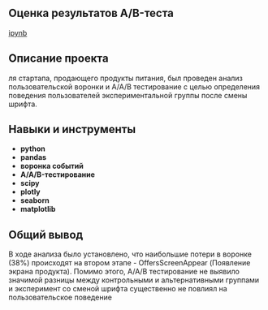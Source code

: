 ## Оценка результатов A/B-теста  
[ipynb](https://github.com/anngnk/Portfolio/blob/main/a_a_b_test/a_a_b_test.ipynb)

## Описание проекта

ля стартапа, продающего продукты питания, был проведен анализ пользовательской воронки  и А/А/В тестирование с целью определения поведения пользователей экспериментальной группы после смены шрифта. 

## Навыки и инструменты

- **python**
- **pandas**
- **воронка событий**
- **A/A/B-тестирование**
- **scipy**
- **plotly**
- **seaborn**
- **matplotlib**

## 

## Общий вывод

В ходе анализа было установлено, что наибольшие потери в воронке (38%) происходят на втором этапе - OffersScreenAppear (Появление экрана продукта). Помимо этого, А/А/В тестирование  не выявило значимой разницы между контрольными и альтернативными группами и эксперимент со сменой шрифта существенно не повлиял на пользовательское поведение
